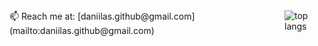 <div style="display: flex; justify-content: center;">
📫 Reach me at: [daniilas.github@gmail.com](mailto:daniilas.github@gmail.com)

<img src="https://github-readme-stats-three-rho-55.vercel.app/api/top-langs/?username=uvvumi&theme=github_dark_dimmed&hide=css,blade,html&count_private=true" alt="top langs"/>
</div>
